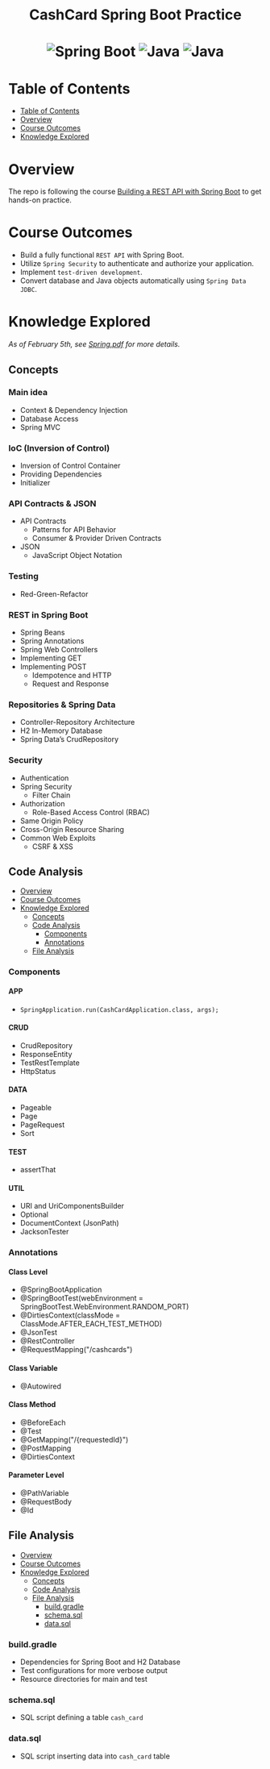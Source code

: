 <h1 align="center">CashCard Spring Boot Practice<h1>

<div align="center">
  <img src="https://img.shields.io/badge/spring boot-82B816.svg?style=for-the-badge&logo=springboot&logoColor=white" alt="Spring Boot">
  <img src="https://img.shields.io/badge/junit-BE3939.svg?style=for-the-badge&logo=junit5&logoColor=white" alt="Java">
  <img src="https://img.shields.io/badge/gradle-02303A.svg?style=for-the-badge&logo=gradle&logoColor=white" alt="Java">
</div>

# Table of Contents

- [Table of Contents](#table-of-contents)
- [Overview](#overview)
- [Course Outcomes](#course-outcomes)
- [Knowledge Explored](#knowledge-explored)

# Overview

The repo is following the course [Building a REST API with Spring Boot](https://spring.academy/courses/building-a-rest-api-with-spring-boot) to get hands-on practice.

# Course Outcomes

- Build a fully functional `REST API` with Spring Boot.
- Utilize `Spring Security` to authenticate and authorize your application.
- Implement `test-driven development`.
- Convert database and Java objects automatically using `Spring Data JDBC`.

# Knowledge Explored

*As of February 5th, see [Spring.pdf](Spring.pdf) for more details.*

## Concepts

### Main idea

- Context & Dependency Injection
- Database Access
- Spring MVC

### IoC (Inversion of Control)

- Inversion of Control Container
- Providing Dependencies
- Initializer

### API Contracts & JSON

- API Contracts
  - Patterns for API Behavior
  - Consumer & Provider Driven Contracts
- JSON
  - JavaScript Object Notation

### Testing

- Red-Green-Refactor

### REST in Spring Boot

- Spring Beans
- Spring Annotations
- Spring Web Controllers
- Implementing GET
- Implementing POST
  - Idempotence and HTTP
  - Request and Response

### Repositories & Spring Data

- Controller-Repository Architecture
- H2 In-Memory Database
- Spring Data’s CrudRepository

### Security

- Authentication
- Spring Security
  - Filter Chain
- Authorization
  - Role-Based Access Control (RBAC)
- Same Origin Policy
- Cross-Origin Resource Sharing
- Common Web Exploits
  - CSRF & XSS

## Code Analysis

- [Overview](#overview)
- [Course Outcomes](#course-outcomes)
- [Knowledge Explored](#knowledge-explored)
  - [Concepts](#concepts)
  - [Code Analysis](#code-analysis)
    - [Components](#components)
    - [Annotations](#annotations)
  - [File Analysis](#file-analysis)

### Components

#### APP

- `SpringApplication.run(CashCardApplication.class, args);`

#### CRUD

- CrudRepository
- ResponseEntity
- TestRestTemplate
- HttpStatus

#### DATA

- Pageable
- Page<CashCard>
- PageRequest
- Sort

#### TEST

- assertThat

#### UTIL

- URI and UriComponentsBuilder
- Optional
- DocumentContext (JsonPath)
- JacksonTester

### Annotations

#### Class Level

- @SpringBootApplication
- @SpringBootTest(webEnvironment = SpringBootTest.WebEnvironment.RANDOM_PORT)
- @DirtiesContext(classMode = ClassMode.AFTER_EACH_TEST_METHOD)
- @JsonTest
- @RestController
- @RequestMapping("/cashcards")

#### Class Variable

- @Autowired

#### Class Method

- @BeforeEach
- @Test
- @GetMapping("/{requestedId}")
- @PostMapping
- @DirtiesContext

#### Parameter Level

- @PathVariable
- @RequestBody
- @Id

## File Analysis

- [Overview](#overview)
- [Course Outcomes](#course-outcomes)
- [Knowledge Explored](#knowledge-explored)
  - [Concepts](#concepts)
  - [Code Analysis](#code-analysis)
  - [File Analysis](#file-analysis)
    - [build.gradle](#buildgradle)
    - [schema.sql](#schemasql)
    - [data.sql](#datasql)

### build.gradle

- Dependencies for Spring Boot and H2 Database
- Test configurations for more verbose output
- Resource directories for main and test

### schema.sql

- SQL script defining a table `cash_card`

### data.sql

- SQL script inserting data into `cash_card` table
